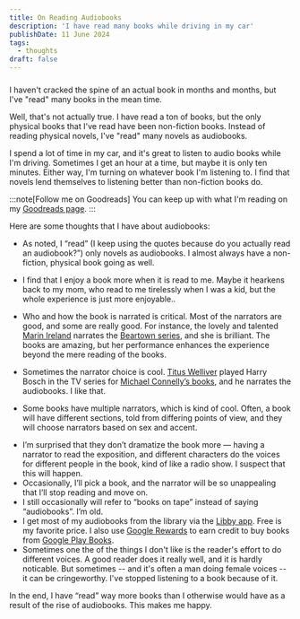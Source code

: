 ```yaml
---
title: On Reading Audiobooks
description: 'I have read many books while driving in my car'
publishDate: 11 June 2024
tags:
  - thoughts
draft: false
---
```


###

I haven't cracked the spine of an actual book in months and months, but I've "read" many books in the mean time.

Well, that's not actually true. I have read a ton of books, but the only physical books that I've read have been non-fiction books. Instead of reading physical novels, I've "read" many novels as audiobooks.

I spend a lot of time in my car, and it's great to listen to audio books while I'm driving. Sometimes I get an hour at a time, but maybe it is only ten minutes. Either way, I'm turning on whatever book I'm listening to. I find that novels lend themselves to listening better than non-fiction books do.

:::note[Follow me on Goodreads]
You can keep up with what I'm reading on my [Goodreads page](https://www.goodreads.com/author/show/20583581.Nick_Hodges).
:::

Here are some thoughts that I have about audiobooks:

- As noted, I “read” (I keep using the quotes because do you actually read an audiobook?”) only novels as audiobooks. I almost always have a non-fiction, physical book going as well.

- I find that I enjoy a book more when it is read to me. Maybe it hearkens back to my mom, who read to me tirelessly when I was a kid, but the whole experience is just more enjoyable..
- Who and how the book is narrated is critical. Most of the narrators are good, and some are really good. For instance, the lovely and talented [Marin Ireland](https://www.imdb.com/name/nm1677477/) narrates the [Beartown series](https://amzn.to/3XpGils), and she is brilliant. The books are amazing, but her performance enhances the experience beyond the mere reading of the books.
- Sometimes the narrator choice is cool. [Titus Welliver](https://www.imdb.com/name/nm0920038/) played Harry Bosch in the TV series for [Michael Connelly’s books](https://amzn.to/3KBB5iS), and he narrates the audiobooks. I like that.
- Some books have multiple narrators, which is kind of cool. Often, a book will have different sections, told from differing points of view, and they will choose narrators based on sex and accent.

* I’m surprised that they don’t dramatize the book more — having a narrator to read the exposition, and different characters do the voices for different people in the book, kind of like a radio show. I suspect that this will happen.
* Occasionally, I’ll pick a book, and the narrator will be so unappealing that I’ll stop reading and move on.
* I still occasionally will refer to “books on tape” instead of saying “audiobooks”. I’m old.
* I get most of my audiobooks from the library via the [Libby app](https://meet.libbyapp.com/). Free is my favorite price. I also use [Google Rewards](https://googleopinionrewardsrefer.page.link/9dT8MGnRXCzwn2tN8) to earn credit to buy books from [Google Play Books](https://play.google.com/store/books).
* Sometimes one the of the things I don't like is the reader's effort to do different voices.  A good reader does it really well, and it is hardly noticable.  But sometimes -- and it's often a man doing female voices -- it can be cringeworthy. I've stopped listening to a book because of it.

In the end, I have “read” way more books than I otherwise would have as a result of the rise of audiobooks. This makes me happy.
